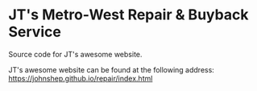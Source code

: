 JT's Metro-West Repair &amp; Buyback Service
======

Source code for JT's awesome website.

JT's awesome website can be found at the following address:
https://johnshep.github.io/repair/index.html
